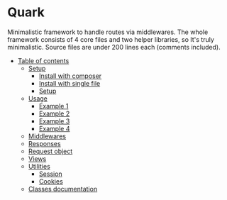 # Quark
Minimalistic framework to handle routes via middlewares.
The whole framework consists of 4 core files and two helper libraries, so It's truly minimalistic.
Source files are under 200 lines each (comments included).

- [Table of contents](#quark)
  * [Setup](setup.md)
    * [Install with composer](setup.md#install-with-composer)
    * [Install with single file](setup.md#install-with-single-file)
    * [Setup](setup.md#setup)
  * [Usage](usage.md)
    + [Example 1](usage.md#example-1)
    + [Example 2](usage.md#example-2)
    + [Example 3](usage.md#example-3)
    + [Example 4](usage.md#example-4)
  * [Middlewares](middlewares.md)
  * [Responses](responses.md)
  * [Request object](request.md)
  * [Views](views.md)
  * [Utilities](session.md)
    + [Session](session.md)
    + [Cookies](cookies.md)
  * [Classes documentation](documentation.md)